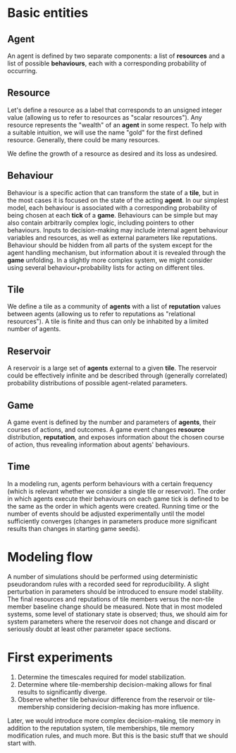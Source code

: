 # Basic entities

## Agent

An agent is defined by two separate components: a list of **resources** and a list of possible **behaviours**, each with a corresponding probability of occurring.

## Resource

Let's define a resource as a label that corresponds to an unsigned integer value (allowing us to refer to resources as "scalar resources"). Any resource represents the "wealth" of an **agent** in some respect. To help with a suitable intuition, we will use the name "gold" for the first defined resource. Generally, there could be many resources.

We define the growth of a resource as desired and its loss as undesired.

## Behaviour

Behaviour is a specific action that can transform the state of a **tile**, but in the most cases it is focused on the state of the acting **agent**. In our simplest model, each behaviour is associated with a corresponding probability of being chosen at each **tick** of a **game**. Behaviours can be simple but may also contain arbitrarily complex logic, including pointers to other behaviours. Inputs to decision-making may include internal agent behaviour variables and resources, as well as external parameters like reputations. Behaviour should be hidden from all parts of the system except for the agent handling mechanism, but information about it is revealed through the **game** unfolding. In a slightly more complex system, we might consider using several behaviour+probability lists for acting on different tiles.

## Tile

We define a tile as a community of **agents** with a list of **reputation** values between agents (allowing us to refer to reputations as "relational resources"). A tile is finite and thus can only be inhabited by a limited number of agents.

## Reservoir

A reservoir is a large set of **agents** external to a given **tile**. The reservoir could be effectively infinite and be described through (generally correlated) probability distributions of possible agent-related parameters.

## Game

A game event is defined by the number and parameters of **agents**, their courses of actions, and outcomes. A game event changes **resource** distribution, **reputation**, and exposes information about the chosen course of action, thus revealing information about agents' behaviours.

## Time

In a modeling run, agents perform behaviours with a certain frequency (which is relevant whether we consider a single tile or reservoir). The order in which agents execute their behaviours on each game tick is defined to be the same as the order in which agents were created. Running time or the number of events should be adjusted experimentally until the model sufficiently converges (changes in parameters produce more significant results than changes in starting game seeds).

# Modeling flow

A number of simulations should be performed using deterministic pseudorandom rules with a recorded seed for reproducibility. A slight perturbation in parameters should be introduced to ensure model stability. The final resources and reputations of tile members versus the non-tile member baseline change should be measured. Note that in most modeled systems, some level of stationary state is observed; thus, we should aim for system parameters where the reservoir does not change and discard or seriously doubt at least other parameter space sections.

# First experiments

1. Determine the timescales required for model stabilization.
2. Determine where tile-membership decision-making allows for final results to significantly diverge.
3. Observe whether tile behaviour difference from the reservoir or tile-membership considering decision-making has more influence.

Later, we would introduce more complex decision-making, tile memory in addition to the reputation system, tile memberships, tile memory modification rules, and much more. But this is the basic stuff that we should start with.
